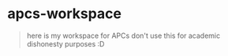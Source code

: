 # apcs-workspace
> here is my workspace for APCs 
> don't use this for academic dishonesty purposes :D

